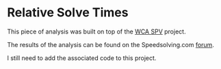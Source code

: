 # Relative Solve Times

This piece of analysis was built on top of the [WCA SPV](https://github.com/Logiqx/wca-spv) project.

The results of the analysis can be found on the Speedsolving.com [forum](https://www.speedsolving.com/forum/threads/relative-solve-times-for-2x2x2-7x7x7.47405/).

I still need to add the associated code to this project.

